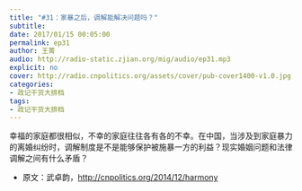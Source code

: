 ```yaml
---
title: "#31：家暴之后，调解能解决问题吗？"
subtitle: 
date: 2017/01/15 00:05:00
permalink: ep31
author: 王菁
audio: http://radio-static.zjian.org/mig/audio/ep31.mp3
explicit: no
cover: http://radio.cnpolitics.org/assets/cover/pub-cover1400-v1.0.jpg
categories:
- 政记干货大排档
tags:
- 政记干货大排档
---
```


幸福的家庭都很相似，不幸的家庭往往各有各的不幸。在中国，当涉及到家庭暴力的离婚纠纷时，调解制度是不是能够保护被施暴一方的利益？现实婚姻问题和法律调解之间有什么矛盾？

- 原文：武卓韵，<http://cnpolitics.org/2014/12/harmony>
